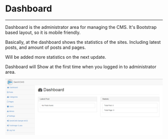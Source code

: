 # Dashboard

---

Dashboard is the administrator area for managing the CMS. It's Bootstrap based layout, so it is mobile friendly. 

Basically, at the dashboard shows the statistics of the sites. Including latest posts, and amount of posts and pages. 

Will be added more statistics on the next update.

Dashboard will Show at the first time when you logged in to administrator area.

![Dashboard](../img/dashboard.png)
